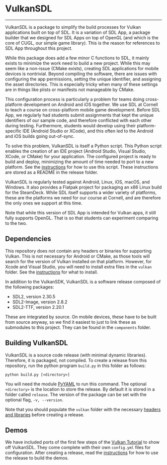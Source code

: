 # VulkanSDL
---
VulkanSDL is a package to simplify the build processes for Vulkan applications 
built on top of SDL. It is a variation of SDL App, a package builder that we 
designed for SDL Apps on top of OpenGL (and which is the core of CUGL, our 
simple game library). This is the reason for references to SDL App throughout 
this project.

While this package does add a few minor C functions to SDL, it mainly exists to 
minimize the work need to build a new project. While this may seem like a 
non-issue (CMake exists), creating SDL applications for mobile devices is 
nontrivial. Beyond compiling the software, there are issues with configuring 
the app permissions, setting the unique identifier, and assigning the asset 
directories. This is especially tricky when many of these settings are in 
things like plists or manifests not manageable by CMake.

This configuration process is particularly a problem for teams doing 
cross-platform development on Android and iOS together. We use SDL at Cornell 
to teach a course on cross-platform mobile game development. Before SDL App, 
we regularly had students submit assignments that kept the unique identifiers 
of our sample code, and therefore conflicted with each other during testing. 
Furthermore, students would develop using their platform-specific IDE (Android 
Studio or XCode), and this often led to the Android and iOS builds going 
out-of-sync.

To solve this problem, VulkanSDL is itself a Python script. This Python script 
enables the creation of an IDE project (Android Studio, Visual Studio, XCode, 
or CMake) for your application. The configured project is ready to build and 
deploy, minimizing the amount of time needed to port to a new platform. See the 
[instructions](scripts/APP.md) for how to use this script. These instructions 
are stored as a README in the release folder.

VulkanSDL is regularly tested against Android, Linux, iOS, macOS, and Windows. 
It also provides a Flatpak project for packaging an x86 Linux build for the 
SteamDeck. While SDL itself supports a wider variety of platforms, these are 
the platforms we need for our course at Cornell, and are therefore the only 
ones we support at this time.

Note that while this version of SDL App is intended for Vulkan apps, it still 
fully supports OpenGL. That is so that students can experiment comparing to 
the two.

## Dependencies

This repository does not contain any headers or binaries for supporting Vulkan.
This is not necessary for Android or CMake, as those tools will search for the 
version of Vulkan installed on that platform. However, for Xcode and Visual 
Studio, you will need to install extra files in the `vulkan` folder. See the 
[instructions](vulkan/README.md) for what to install.

In addition to the VulkanSDK, VulkanSDL is a software release composed of the 
following packages:

- SDL2, version 2.30.5
- SDL2-Image, version 2.8.2
- SDL2-TTF, version 2.20.1

These are integrated by source. On mobile devices, these have to be built from 
source anyway, so we find it easiest to just to link these as submodules to 
this project. They can be found in the `components` folder.

## Building VulkanSDL

VulkanSDL is a source code release (with minimal dynamic libraries). Therefore, 
it is packaged, not compiled. To create a release from this repository, run the 
python program `build.py` in this folder as follows:

	python build.py [<directory>]

You will need the module [PyYAML](https://pyyaml.org) to run this command. The 
optional `<directory>` is the location to store the release. By default it is 
stored  in a folder called `release`.  The version of the package can be set 
with the optional flag, `-v, --version`.

Note that you should populate the `vulkan` folder with the necessary 
[headers and libraries](vulkan/README.md) before creating a release.

## Demos

We have included ports of the first few steps of the 
[Vulkan Tutorial](https://vulkan-tutorial.com/) to show off VulkanSDL. They 
come complete with their own `config.yml` files for configuration. After 
creating a release, read the [instructions](scripts/APP.md) for how to use the 
release to build the demos.